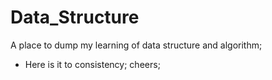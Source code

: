 # Data_Structure
A place to dump my learning of data structure and algorithm;
* Here is it to consistency;
cheers;
